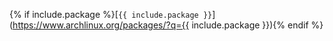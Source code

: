 {% if include.package %}[`{{ include.package }}`](https://www.archlinux.org/packages/?q={{ include.package }}){% endif %}
